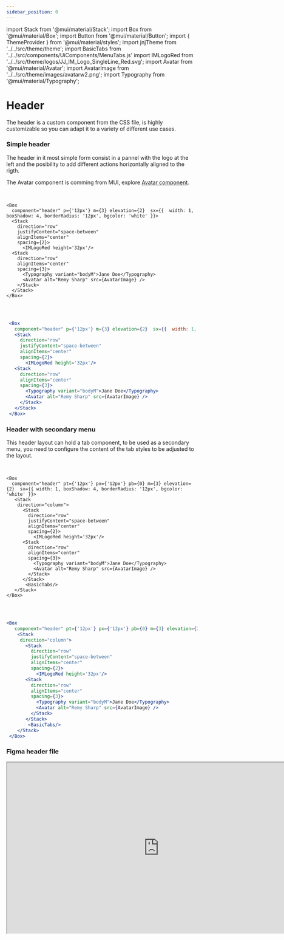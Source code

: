 ```yaml
---
sidebar_position: 0
---
```


import Stack from '@mui/material/Stack';
import Box from '@mui/material/Box';
import Button from '@mui/material/Button';
import { ThemeProvider } from '@mui/material/styles';
import jnjTheme from '../../src/theme/theme';
import BasicTabs from '../../src/components/UiComponents/MenuTabs.js' 
import IMLogoRed from '../../src/theme/logos/JJ_IM_Logo_SingleLine_Red.svg';
import Avatar from '@mui/material/Avatar';
import AvatarImage from '../../src/theme/images/avatarw2.png';
import Typography from '@mui/material/Typography';

# Header

The header is a custom component from the CSS file, is highly customizable so you can adapt it to a variety of different use cases.

### Simple header

  The header in it most simple form consist in a pannel with the logo at the left and the posibility to add different actions horizontally aligned to the rigth.

  The Avatar component is comming from MUI, explore [Avatar component](https://v5-0-6.mui.com/components/avatars/). 
  
  <br/>
  
  <ThemeProvider theme={jnjTheme}>

    <Box 
      component="header" p={'12px'} m={3} elevation={2}  sx={{  width: 1, boxShadow: 4, borderRadius: '12px', bgcolor: 'white' }}>
      <Stack 
        direction="row"
        justifyContent="space-between"
        alignItems="center"
        spacing={2}>
          <IMLogoRed height='32px'/>
      <Stack 
        direction="row"
        alignItems="center"
        spacing={3}>
          <Typography variant="bodyM">Jane Doe</Typography>
          <Avatar alt="Remy Sharp" src={AvatarImage} />
        </Stack>
      </Stack>
    </Box>
    
  </ThemeProvider>

  <br />

   ```jsx

    <Box 
      component="header" p={'12px'} m={3} elevation={2}  sx={{  width: 1, boxShadow: 4, borderRadius: '12px', bgcolor: 'white' }}>
      <Stack 
        direction="row"
        justifyContent="space-between"
        alignItems="center"
        spacing={2}>
          <IMLogoRed height='32px'/>
      <Stack 
        direction="row"
        alignItems="center"
        spacing={3}>
          <Typography variant="bodyM">Jane Doe</Typography>
          <Avatar alt="Remy Sharp" src={AvatarImage} />
        </Stack>
      </Stack>
    </Box>

   ```  


### Header with secondary menu

  This header layout can hold a tab component, to be used as a secondary menu, you need to configure the content of the tab styles to be adjusted to the layout.
  
  <br/>
  
  <ThemeProvider theme={jnjTheme}>

    <Box 
      component="header" pt={'12px'} px={'12px'} pb={0} m={3} elevation={2}  sx={{ width: 1, boxShadow: 4, borderRadius: '12px', bgcolor: 'white' }}>
       <Stack 
        direction="column">
          <Stack 
            direction="row"
            justifyContent="space-between"
            alignItems="center"
            spacing={2}>
              <IMLogoRed height='32px'/>
          <Stack
            direction="row"
            alignItems="center"
            spacing={3}>
              <Typography variant="bodyM">Jane Doe</Typography>
              <Avatar alt="Remy Sharp" src={AvatarImage} />
            </Stack>
          </Stack>
           <BasicTabs/> 
       </Stack>
    </Box>

  </ThemeProvider>
  
  <br />

   ```jsx

   <Box 
      component="header" pt={'12px'} px={'12px'} pb={0} m={3} elevation={2}  sx={{ width: 1, boxShadow: 4, borderRadius: '12px', bgcolor: 'white' }}>
       <Stack 
        direction="column">
          <Stack 
            direction="row"
            justifyContent="space-between"
            alignItems="center"
            spacing={2}>
              <IMLogoRed height='32px'/>
          <Stack
            direction="row"
            alignItems="center"
            spacing={3}>
              <Typography variant="bodyM">Jane Doe</Typography>
              <Avatar alt="Remy Sharp" src={AvatarImage} />
            </Stack>
          </Stack>
           <BasicTabs/> 
       </Stack>
    </Box>

   ```  


### Figma header file

<iframe
  height="450"
  width="800"
  src="https://www.figma.com/embed?embed_host=share&url=https%3A%2F%2Fwww.figma.com%2Fdesign%2FIKgg9mk0liILChULi9LvaM%2FComponents-J%2526J---v1.1.0%3Fnode-id%3D2100-9754%26t%3D3vke5nSb5ljYhs16-1"
  allowfullscreen
/>










